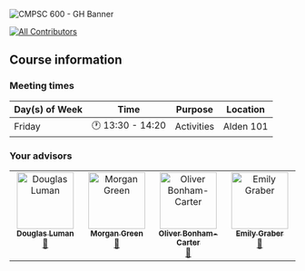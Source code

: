 ![CMPSC 600 - GH Banner](https://github.com/user-attachments/assets/ccdf7c18-e758-4d23-a7fe-e6413f513cb4)
<!-- ALL-CONTRIBUTORS-BADGE:START - Do not remove or modify this section -->
[![All Contributors](https://img.shields.io/badge/all_contributors-2-orange.svg?style=flat-square)](#contributors-)
<!-- ALL-CONTRIBUTORS-BADGE:END -->

## Course information

### Meeting times

|Day(s) of Week            |Time          |Purpose     |Location                        |
|--------------------------|--------------|------------|--------------------------------|
|Friday                    |🕐 13:30 - 14:20 |Activities   |Alden 101                   |

### Your advisors

<!-- ALL-CONTRIBUTORS-LIST:START - Do not remove or modify this section -->
<!-- prettier-ignore-start -->
<!-- markdownlint-disable -->
<table>
  <tbody>
    <tr>
      <td align="center" valign="top" width="14.28%"><a href="http://www.douglasjluman.com"><img src="https://avatars.githubusercontent.com/u/1552764?v=4?s=100" width="100px;" alt="Douglas Luman"/><br /><sub><b>Douglas Luman</b></sub></a><br /><a href="#ideas-dluman" title="Ideas, Planning, & Feedback">🤔</a></td>
      <td align="center" valign="top" width="14.28%"><a href="https://howshekilledit.com"><img src="https://avatars.githubusercontent.com/u/8368413?v=4?s=100" width="100px;" alt="Morgan Green"/><br /><sub><b>Morgan Green</b></sub></a><br /><a href="#ideas-howshekilledit" title="Ideas, Planning, & Feedback">🤔</a></td>
      <td align="center" valign="top" width="14.28%"><a href="https://www.oliverbonhamcarter.com/"><img src="https://avatars.githubusercontent.com/u/31265642?v=4?s=100" width="100px;" alt="Oliver Bonham-Carter"/><br /><sub><b>Oliver Bonham-Carter</b></sub></a><br /><a href="#ideas-obonhamcarter" title="Ideas, Planning, & Feedback">🤔</a></td>
      <td align="center" valign="top" width="14.28%"><a href="https://github.com/emgraber"><img src="https://avatars.githubusercontent.com/u/36776355?v=4?s=100" width="100px;" alt="Emily Graber"/><br /><sub><b>Emily Graber</b></sub></a><br /><a href="#ideas-emgraber" title="Ideas, Planning, & Feedback">🤔</a></td>
    </tr>
  </tbody>
</table>

<!-- markdownlint-restore -->
<!-- prettier-ignore-end -->

<!-- ALL-CONTRIBUTORS-LIST:END -->